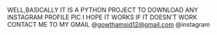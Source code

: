 WELL,BASICALLY IT IS A PYTHON PROJECT TO DOWNLOAD ANY INSTAGRAM PROFILE PIC I HOPE IT WORKS 
IF IT DOESN'T WORK CONTACT ME TO MY GMAIL @gowthamsid12@gmail.com
@instagram

